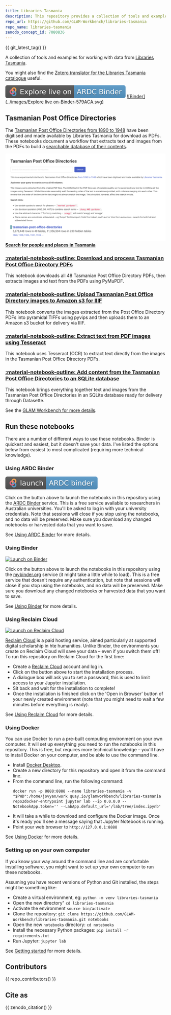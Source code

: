 ```yaml
---
title: Libraries Tasmania
description: This repository provides a collection of tools and examples for working with data from Libraries Tasmania. 
repo_url: https://github.com/GLAM-Workbench/libraries-tasmania
repo_name: libraries-tasmania
zenodo_concept_id: 7080836
---
```


{{ git_latest_tag() }}

A collection of tools and examples for working with data from [Libraries Tasmania](https://www.libraries.tas.gov.au/).

You might also find the [Zotero translator for the Libraries Tasmania catalogue](https://updates.timsherratt.org/2022/07/14/calling-all-tasmanian.html) useful.

[![ARDC Binder](../images/explore-live-on-ardc-binder.svg)](https://binderhub.rc.nectar.org.au/v2/gh/GLAM-Workbench/{{repo_name}}/HEAD?urlpath=lab/tree/index.ipynb)
[![Binder](../images/Explore live on-Binder-579ACA.svg)](https://mybinder.org/v2/gh/GLAM-Workbench/recordsearch/HEAD?urlpath=lab/tree/index.ipynb)

## Tasmanian Post Office Directories

The [Tasmanian Post Office Directories from 1890 to 1948](https://stors.tas.gov.au/ILS/SD_ILS-981598) have been digitised and made available by Libraries Tasmania for download as PDFs. These notebooks document a workflow that extracts text and images from the PDFs to build a [searchable database of their contents](https://glam-workbench.net/tasmanian-post-office-directories/).

![Screenshot of the Tasmanian Post Office Directories Search Interface](../images/tas-pod-interface.png)
[**Search for people and places in Tasmania**](https://glam-workbench.net/tasmanian-post-office-directories/)

### [:material-notebook-outline: Download and process Tasmanian Post Office Directory PDFs](tas-pod-save-text-images.md) 
This notebook downloads all 48 Tasmanian Post Office Directory PDFs, then extracts images and text from the PDFs using PyMuPDF.

### [:material-notebook-outline: Upload Tasmanian Post Office Directory images to Amazon s3 for IIIF](tas-pod-upload-images.md) 
This notebook converts the images extracted from the Post Office Directory PDFs into pyramidal TIFFs using pyvips and then uploads them to an Amazon s3 bucket for delivery via IIIF.

### [:material-notebook-outline: Extract text from PDF images using Tesseract](tas-pod-ocr-with-tesseract.md) 
This notebook uses Tesseract (OCR) to extract text directly from the images in the Tasmanian Post Office Directory PDFs.

### [:material-notebook-outline: Add content from the Tasmanian Post Office Directories to an SQLite database](tas-pod-add-to-datasette.md)  
This notebook brings everything together text and images from the Tasmanian Post Office Directories in an SQLite database ready for delivery through Datasette.

See the [GLAM Workbench for more details](https://glam-workbench.github.io/libraries-tasmania/).

<!-- START RUN INFO -->


## Run these notebooks

There are a number of different ways to use these notebooks. Binder is quickest and easiest, but it doesn't save your data. I've listed the options below from easiest to most complicated (requiring more technical knowledge).

### Using ARDC Binder

[![Launch on ARDC Binder](../images/launch-ARDC-binder.svg)](https://binderhub.rc.nectar.org.au/v2/gh/GLAM-Workbench/{{repo_name}}/HEAD?urlpath=lab/tree/index.ipynb)

Click on the button above to launch the notebooks in this repository using the [ARDC Binder](https://mybinder.org/) service. This is a free service available to researchers in Australian universities. You'll be asked to log in with your university credentials. Note that sessions will close if you stop using the notebooks, and no data will be preserved. Make sure you download any changed notebooks or harvested data that you want to save.

See [Using ARDC Binder](https://glam-workbench.net/using-ardc-binder/) for more details.

### Using Binder

[![Launch on Binder](https://mybinder.org/badge_logo.svg)](https://mybinder.org/v2/gh/GLAM-Workbench/libraries-tasmania/master/?urlpath=lab/tree/index.ipynb)

Click on the button above to launch the notebooks in this repository using the [mybinder.org](https://mybinder.org/) service (it might take a little while to load). This is a free service that doesn't require any authentication, but note that sessions will close if you stop using the notebooks, and no data will be preserved. Make sure you download any changed notebooks or harvested data that you want to save.

See [Using Binder](https://glam-workbench.net/using-binder/) for more details.

### Using Reclaim Cloud

[![Launch on Reclaim Cloud](https://glam-workbench.github.io/images/launch-on-reclaim-cloud.svg)](https://app.my.reclaim.cloud/?manifest=https://raw.githubusercontent.com/GLAM-Workbench/libraries-tasmania/master/reclaim-manifest.jps)

[Reclaim Cloud](https://reclaim.cloud/) is a paid hosting service, aimed particularly at supported digital scholarship in hte humanities. Unlike Binder, the environments you create on Reclaim Cloud will save your data – even if you switch them off! To run this repository on Reclaim Cloud for the first time:

* Create a [Reclaim Cloud](https://reclaim.cloud/) account and log in.
* Click on the button above to start the installation process.
* A dialogue box will ask you to set a password, this is used to limit access to your Jupyter installation.
* Sit back and wait for the installation to complete!
* Once the installation is finished click on the 'Open in Browser' button of your newly created environment (note that you might need to wait a few minutes before everything is ready).

See [Using Reclaim Cloud](https://glam-workbench.net/using-reclaim-cloud/) for more details.

### Using Docker

You can use Docker to run a pre-built computing environment on your own computer. It will set up everything you need to run the notebooks in this repository. This is free, but requires more technical knowledge – you'll have to install Docker on your computer, and be able to use the command line.

* Install [Docker Desktop](https://docs.docker.com/get-docker/).
* Create a new directory for this repository and open it from the command line.
* From the command line, run the following command:  
  ```
  docker run -p 8888:8888 --name libraries-tasmania -v "$PWD":/home/jovyan/work quay.io/glamworkbench/libraries-tasmania repo2docker-entrypoint jupyter lab --ip 0.0.0.0 --NotebookApp.token='' --LabApp.default_url='/lab/tree/index.ipynb'
  ```
* It will take a while to download and configure the Docker image. Once it's ready you'll see a message saying that Jupyter Notebook is running.
* Point your web browser to `http://127.0.0.1:8888`

See [Using Docker](https://glam-workbench.net/using-docker/) for more details.

### Setting up on your own computer

If you know your way around the command line and are comfortable installing software, you might want to set up your own computer to run these notebooks.

Assuming you have recent versions of Python and Git installed, the steps might be something like:

* Create a virtual environment, eg: `python -m venv libraries-tasmania`
* Open the new directory" `cd libraries-tasmania`
* Activate the environment `source bin/activate`
* Clone the repository: `git clone https://github.com/GLAM-Workbench/libraries-tasmania.git notebooks`
* Open the new `notebooks` directory: `cd notebooks`
* Install the necessary Python packages: `pip install -r requirements.txt`
* Run Jupyter: `jupyter lab`

See [Getting started](https://glam-workbench.net/getting-started/#using-python-on-your-own-computer) for more details.

<!-- END RUN INFO -->

## Contributors

{{ repo_contributors() }}

## Cite as

{{ zenodo_citation() }}